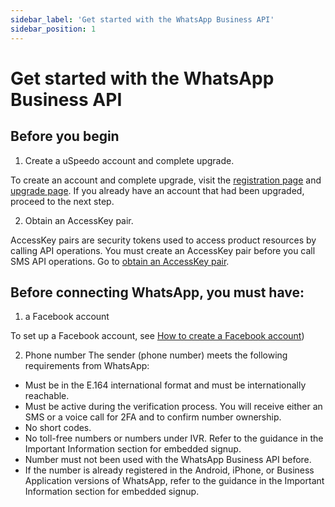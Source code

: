 ```yaml
---
sidebar_label: 'Get started with the WhatsApp Business API'
sidebar_position: 1
---
```


# Get started with the WhatsApp Business API

## Before you begin

1. Create a uSpeedo account and complete upgrade.

To create an account and complete upgrade, visit the [registration page](https://console.uspeedo.com/signup) and [upgrade page](https://console.uspeedo.com/bill/upgrade). If you already have an account that had been upgraded, proceed to the next step.

2. Obtain an AccessKey pair.

AccessKey pairs are security tokens used to access product resources by calling API operations. You must create an AccessKey pair before you call SMS API operations. Go to [obtain an AccessKey pair](https://console.uspeedo.com/).

## Before connecting WhatsApp, you must have:

1. a Facebook account

To set up a Facebook account, see [How to create a Facebook account](https://www.facebook.com/help/188157731232424))

2. Phone number
The sender (phone number) meets the following requirements from WhatsApp:

- Must be in the E.164 international format and must be internationally reachable.
- Must be active during the verification process. You will receive either an SMS or a voice call for 2FA and to confirm number ownership.
- No short codes.
- No toll-free numbers or numbers under IVR. Refer to the guidance in the Important Information section for embedded signup.
- Number must not been used with the WhatsApp Business API before.
- If the number is already registered in the Android, iPhone, or Business Application versions of WhatsApp, refer to the guidance in the Important Information section for embedded signup.
